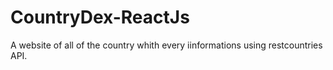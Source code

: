 # CountryDex-ReactJs
A website of all of the country whith every iinformations using restcountries API.
